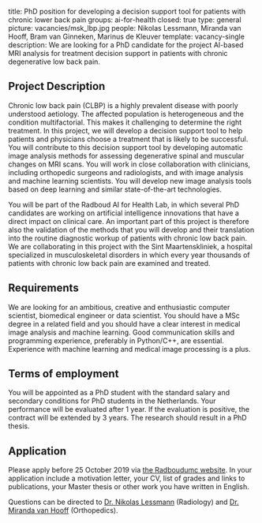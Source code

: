title: PhD position for developing a decision support tool for patients with chronic lower back pain
groups: ai-for-health 
closed: true
type: general
picture: vacancies/msk_lbp.jpg
people: Nikolas Lessmann, Miranda van Hooff, Bram van Ginneken, Marinus de Kleuver 
template: vacancy-single
description: We are looking for a PhD candidate for the project AI-based MRI analysis for treatment decision support in patients with chronic degenerative low back pain.

## Project Description

Chronic low back pain (CLBP) is a highly prevalent disease with poorly understood aetiology. The affected population is heterogeneous and the condition multifactorial. This makes it challenging to determine the right treatment. In this project, we will develop a decision support tool to help patients and physicians choose a treatment that is likely to be successful. You will contribute to this decision support tool by developing automatic image analysis methods for assessing degenerative spinal and muscular changes on MRI scans. You will work in close collaboration with clinicians, including orthopedic surgeons and radiologists, and with image analysis and machine learning scientists. You will develop new image analysis tools based on deep learning and similar state-of-the-art technologies.

You will be part of the Radboud AI for Health Lab, in which several PhD candidates are working on artificial intelligence innovations that have a direct impact on clinical care. An important part of this project is therefore also the validation of the methods that you will develop and their translation into the routine diagnostic workup of patients with chronic low back pain. We are collaborating in this project with the Sint Maartenskliniek, a hospital specialized in musculoskeletal disorders in which every year thousands of patients with chronic low back pain are examined and treated.

## Requirements

We are looking for an ambitious, creative and enthusiastic computer scientist, biomedical engineer or data scientist. You should have a MSc degree in a related field and you should have a clear interest in medical image analysis and machine learning. Good communication skills and programming experience, preferably in Python/C++, are essential. Experience with machine learning and medical image processing is a plus.

## Terms of employment

You will be appointed as a PhD student with the standard salary and secondary conditions for PhD students in the Netherlands. Your performance will be evaluated after 1 year. If the evaluation is positive, the contract will be extended by 3 years. The research should result in a PhD thesis.

## Application

Please apply before 25 October 2019 via [the Radboudumc website](https://www.radboudumc.nl/en/vacancies/72541-phd-candidate-mri-based-decision-support-tool-for-chronic-low-back-pain-ai-for-health). In your application include a motivation letter, your CV, list of grades and links to publications, your Master thesis or other work you have written in English.

Questions can be directed to [Dr. Nikolas Lessmann](mailto:nikolas.lessmann@radboudumc.nl) (Radiology) and [Dr. Miranda van Hooff](mailto:Miranda.vanHooff@radboudumc.nl) (Orthopedics).
